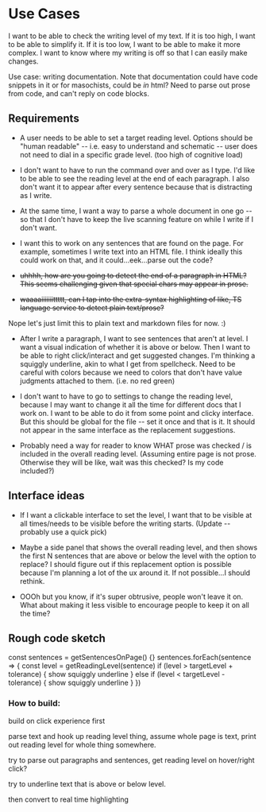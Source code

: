 # Use Cases

I want to be able to check the writing level of my text. If it is too high, I want to be able to simplify it. If it is too low, I want to be able to make it more complex. I want to know where my writing is off so that I can easily make changes.

Use case: writing documentation. Note that documentation could have code snippets in it or for masochists, could be _in_ html? Need to parse out prose from code, and can't reply on code blocks.

## Requirements

- A user needs to be able to set a target reading level. Options should be "human readable" -- i.e. easy to understand and schematic -- user does not need to dial in a specific grade level. (too high of cognitive load)

- I don't want to have to run the command over and over as I type. I'd like to be able to see the reading level at the end of each paragraph. I also don't want it to appear after every sentence because that is distracting as I write.

- At the same time, I want a way to parse a whole document in one go -- so that I don't have to keep the live scanning feature on while I write if I don't want.

- I want this to work on any sentences that are found on the page. For example, sometimes I write text into an HTML file. I think ideally this could work on that, and it could...eek...parse out the code?

- <strike>uhhhh, how are you going to detect the end of a paragraph in HTML? This seems challenging given that special chars may appear in prose.
- waaaaiiiiiiittttt, can I tap into the extra-syntax highlighting of like, TS language service to detect plain text/prose?</strike>

Nope let's just limit this to plain text and markdown files for now. :)

- After I write a paragraph, I want to see sentences that aren't at level. I want a visual indication of whether it is above or below. Then I want to be able to right click/interact and get suggested changes. I'm thinking a squiggly underline, akin to what I get from spellcheck. Need to be careful with colors because we need to colors that don't have value judgments attached to them. (i.e. no red green)

- I don't want to have to go to settings to change the reading level, because I may want to change it all the time for different docs that I work on. I want to be able to do it from some point and clicky interface. But this should be global for the file -- set it once and that is it. It should not appear in the same interface as the replacement suggestions.

- Probably need a way for reader to know WHAT prose was checked / is included in the overall reading level. (Assuming entire page is not prose. Otherwise they will be like, wait was this checked? Is my code included?)

## Interface ideas

- If I want a clickable interface to set the level, I want that to be visible at all times/needs to be visible before the writing starts. (Update -- probably use a quick pick)

- Maybe a side panel that shows the overall reading level, and then shows the first N sentences that are above or below the level with the option to replace? I should figure out if this replacement option is possible because I'm planning a lot of the ux around it. If not possible...I should rethink.

- OOOh but you know, if it's super obtrusive, people won't leave it on. What about making it less visible to encourage people to keep it on all the time?

## Rough code sketch

const sentences = getSentencesOnPage() {}
sentences.forEach(sentence => {
const level = getReadingLevel(sentence)
if (level > targetLevel + tolerance) {
show squiggly underline
} else if (level < targetLevel - tolerance) {
show squiggly underline
}
})

### How to build:

build on click experience first

parse text and hook up reading level thing, assume whole page is text, print out reading level for whole thing somewhere.

try to parse out paragraphs and sentences, get reading level on hover/right click?

try to underline text that is above or below level.

then convert to real time highlighting
